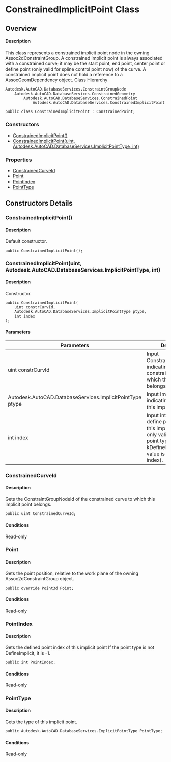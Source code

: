 # ConstrainedImplicitPoint Class

## Overview

#### Description
This class represents a constrained implicit point node in the owning Assoc2dConstraintGroup. 
A constrained implicit point is always associated with a constrained curve; it may be the start point, end point, center point or define point (only valid for spline control point now) of the curve. 
A constrained implicit point does not hold a reference to a AssocGeomDependency object.
Class Hierarchy
```text
Autodesk.AutoCAD.DatabaseServices.ConstraintGroupNode
    Autodesk.AutoCAD.DatabaseServices.ConstrainedGeometry
        Autodesk.AutoCAD.DatabaseServices.ConstrainedPoint
            Autodesk.AutoCAD.DatabaseServices.ConstrainedImplicitPoint
```

```text
public class ConstrainedImplicitPoint : ConstrainedPoint;
```

### Constructors

- [ConstrainedImplicitPoint()](#constrainedimplicitpoint())
- [ConstrainedImplicitPoint(uint, Autodesk.AutoCAD.DatabaseServices.ImplicitPointType, int)](#constrainedimplicitpoint(uint,-autodesk.autocad.databaseservices.implicitpointtype,-int))

### Properties

- [ConstrainedCurveId](#constrainedcurveid)
- [Point](#point)
- [PointIndex](#pointindex)
- [PointType](#pointtype)


## Constructors Details

### ConstrainedImplicitPoint()

#### Description
Default constructor.
```text
public ConstrainedImplicitPoint();
```

### ConstrainedImplicitPoint(uint, Autodesk.AutoCAD.DatabaseServices.ImplicitPointType, int)

#### Description
Constructor.
```text
public ConstrainedImplicitPoint(
    uint constrCurvId, 
    Autodesk.AutoCAD.DatabaseServices.ImplicitPointType ptype, 
    int index
);
```

#### Parameters

| Parameters | Description |
| --- | --- |
| uint constrCurvId | Input ConstraintGroupNodeId indicating the constrained curve to which this implicit point belongs. |
| Autodesk.AutoCAD.DatabaseServices.ImplicitPointType ptype | Input ImplicitPointType indicating the type of this implicit point. |
| int index | Input int indicating the define point index of this implicit point. It is only valid when the point type is kDefineImplicit. Default value is -1 (invalid index). |

### ConstrainedCurveId

#### Description
Gets the ConstraintGroupNodeId of the constrained curve to which this implicit point belongs.
```text
public uint ConstrainedCurveId;
```

#### Conditions
Read-only
### Point

#### Description
Gets the point position, relative to the work plane of the owning Assoc2dConstraintGroup object.
```text
public override Point3d Point;
```

#### Conditions
Read-only
### PointIndex

#### Description
Gets the defined point index of this implicit point 
If the point type is not DefineImplicit, it is -1.
```text
public int PointIndex;
```

#### Conditions
Read-only
### PointType

#### Description
Gets the type of this implicit point.
```text
public Autodesk.AutoCAD.DatabaseServices.ImplicitPointType PointType;
```

#### Conditions
Read-only